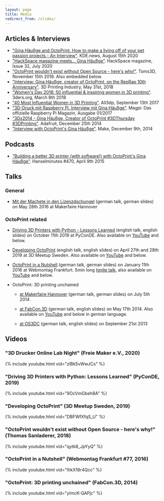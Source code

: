 ```yaml
---
layout: page
title: Media
redirect_from: /slides/
---
```


## Articles & Interviews

  * ["Gina Häußge and OctoPrint. How to make a living off of your pet passion projects - An Interview"](https://dot.kde.org/2020/08/15/gina-h%C3%A4u%C3%9Fge-and-octoprint). KDE.news, August 15th 2020
  * ["HackSpace magazine meets... Gina Häußge"](https://hackspace.raspberrypi.org/issues/32). HackSpace magazine, Issue 32, July 2020
  * ["OctoPrint wouldn't exist without Open Source - here's why!"](https://toms3d.org/2018/11/15/octoprint-wouldnt-exist-without-open-source/). Toms3D, November 15th 2018. Also embedded below.
  * ["Interview: Gina Häußge, creator of OctoPrint, on the RepRap 10th Anniversary"](https://3dprintingindustry.com/news/interview-gina-hausge-creator-octoprint-reprap-10th-anniversary-134013/). 3D Printing Industry, May 31st, 2018
  * ["Women's Day 2018: 50 influential & inspiring women in 3D printing"](https://www.3ders.org/articles/20180308-womens-day-2018-50-influential-and-inspiring-women-in-3d-printing.html). 3ders.org, March 8th 2018
  * ["40 Most Influential Women in 3D Printing"](https://all3dp.com/1/40-influential-women-3d-printing/). All3dp, September 13th 2017
  * ["3D-Druck mit Raspberry Pi. Interview mit Gina Häußge"](http://www.chip.de/downloads/MagPi-Sonderheft-01_17-Vollversion_119062677.html). Magpi: Das offizielle Raspberry Pi Magazin, Ausgabe 01/2017
  * ["3Dx2014 - Gina Häußge, Creator of OctoPrint #3DThursday #3DPrinting"](https://blog.adafruit.com/2014/12/25/3dx2014-gina-haussge/). Adafruit, December 25th 2014
  * ["Interview with OctoPrint's Gina Häußge"](https://makezine.com/2014/12/09/interview-with-octoprints-gina-hausge/). Make, December 9th, 2014

## Podcasts

  * ["Building a better 3D printer (with software!) with OctoPrint's Gina Häußge"](https://www.hanselminutes.com/470/building-a-better-3d-printer-with-software-with-octoprints-gina-huge). Hanselminutes #470, April 9th 2015

## Talks

### General

  * [Mit der Machete in den Lizenzdschungel](./lizenzdschungel/) (german talk, german slides) on May 28th 2016 at Makerfaire Hannover

### OctoPrint related

  * [Driving 3D Printers with Python - Lessons Learned](https://octoprint.org/slides/pyconde2019/) (english talk, english slides) on October 11th 2019 at PyConDE. Also available on [YouTube](https://www.youtube.com/watch?v=zlBk5vWwJCs) and below.
 
  * [Developing OctoPrint](https://octoprint.org/slides/3dms19/) (english talk, english slides) on April 27th and 28th 2019 at 3D Meetup Sweden. Also available on [YouTube](https://www.youtube.com/watch?v=DBFWfXfqS_U) and below.

  * [OctoPrint in a Nutshell](https://octoprint.org/slides/wmfra77.pdf) (german talk, german slides) on January 11th 2016 at Webmontag Frankfurt. 5min long [Ignite talk](https://en.wikipedia.org/wiki/Ignite_(event)), also available on [YouTube](https://www.youtube.com/watch?v=lhkX18r4Qcc) and below.

  * OctoPrint: 3D printing unchained

    * [at Makerfaire Hannover](https://octoprint.org/slides/makerfairehannover14/) (german talk, german slides) on July 5th 2014

    * [at FabCon.3D](https://octoprint.org/slides/fabcon14/) (german talk, english slides) on May 17th 2014. Also available on [YouTube](https://www.youtube.com/watch?v=ylmcK-QAPjc) and below in german language.

    * [at OS3DC](https://octoprint.org/slides/os3dc/) (german talk, english slides) on September 21st 2013

## Videos

### "3D Drucker Online Lab Night" (Freie Maker e.V., 2020)

{% include youtube.html vid="zlBk5vWwJCs" %}

### "Driving 3D Printers with Python: Lessons Learned" (PyConDE, 2019)

{% include youtube.html vid="9OcVmGbeh8A" %}

### "Developing OctoPrint" (3D Meetup Sweden, 2019)

{% include youtube.html vid="DBFWfXfqS_U" %}

### "OctoPrint wouldn't exist without Open Source - here's why!" (Thomas Sanladerer, 2018)

{% include youtube.html vid="qytk8_JpYyQ" %}

### "OctoPrint in a Nutshell" (Webmontag Frankfurt #77, 2016)

{% include youtube.html vid="lhkX18r4Qcc" %}

### "OctoPrint: 3D printing unchained" (FabCon.3D, 2014)

{% include youtube.html vid="ylmcK-QAPjc" %}
